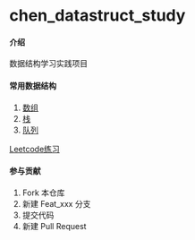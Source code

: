 # chen_datastruct_study

#### 介绍
数据结构学习实践项目

#### 常用数据结构

1. [数组](/src/main/java/com/chen/data/struct/array)
2. [栈](/src/main/java/com/chen/data/struct/stack)
3. [队列](/src/main/java/com/chen/data/struct/queue)

[Leetcode练习](/src/main/java/com/chen/data/struct/leetcode)

#### 参与贡献

1.  Fork 本仓库
2.  新建 Feat_xxx 分支
3.  提交代码
4.  新建 Pull Request
